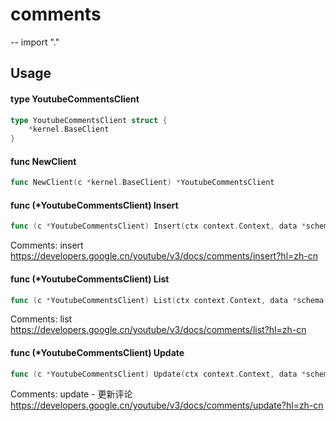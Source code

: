# comments
--
    import "."


## Usage

#### type YoutubeCommentsClient

```go
type YoutubeCommentsClient struct {
	*kernel.BaseClient
}
```


#### func  NewClient

```go
func NewClient(c *kernel.BaseClient) *YoutubeCommentsClient
```

#### func (*YoutubeCommentsClient) Insert

```go
func (c *YoutubeCommentsClient) Insert(ctx context.Context, data *schema.YoutubeCommentsInsertReq) (*schema.YoutubeCommentsInsertRes, error)
```
Comments: insert
https://developers.google.cn/youtube/v3/docs/comments/insert?hl=zh-cn

#### func (*YoutubeCommentsClient) List

```go
func (c *YoutubeCommentsClient) List(ctx context.Context, data *schema.YoutubeCommentsListReq) (*schema.YoutubeCommentsListRes, error)
```
Comments: list
https://developers.google.cn/youtube/v3/docs/comments/list?hl=zh-cn

#### func (*YoutubeCommentsClient) Update

```go
func (c *YoutubeCommentsClient) Update(ctx context.Context, data *schema.YoutubeCommentsUpdateReq) (*schema.YoutubeCommentsUpdateRes, error)
```
Comments: update - 更新评论
https://developers.google.cn/youtube/v3/docs/comments/update?hl=zh-cn
